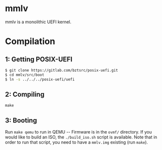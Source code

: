 # mmlv
mmlv is a monolithic UEFI kernel.

# Compilation

## 1: Getting POSIX-UEFI
```sh
$ git clone https://gitlab.com/bztsrc/posix-uefi.git
$ cd mmlv/src/boot
$ ln -s ../../../posix-uefi/uefi
```

## 2: Compiling
```
make
```

## 3: Booting
Run `make qemu` to run in QEMU -- Firmware is in the `ovmf/` directory. If you would
like to build an ISO, the `./build_iso.sh` script is available. Note that in order
to run that script, you need to have a `mmlv.img` existing (run `make`).
